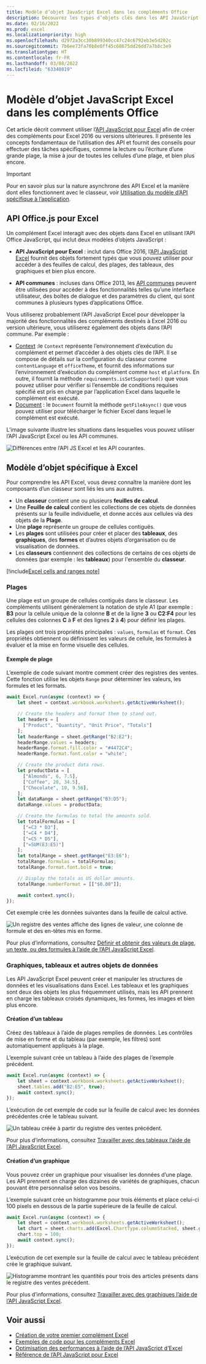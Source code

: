 ```yaml
---
title: Modèle d’objet JavaScript Excel dans les compléments Office
description: Découvrez les types d’objets clés dans les API JavaScript Excel et comment les utiliser pour créer des compléments Excel.
ms.date: 02/16/2022
ms.prod: excel
ms.localizationpriority: high
ms.openlocfilehash: d2972a3cc30b899340cc47c24c6792eb3e5d202c
ms.sourcegitcommit: 7b6ee73fa70b8e0ff45c68675dd26dd7a7b8c3e9
ms.translationtype: HT
ms.contentlocale: fr-FR
ms.lasthandoff: 03/08/2022
ms.locfileid: "63340819"
---
```

# <a name="excel-javascript-object-model-in-office-add-ins"></a>Modèle d’objet JavaScript Excel dans les compléments Office

Cet article décrit comment utiliser l’[API JavaScript pour Excel](../reference/overview/excel-add-ins-reference-overview.md) afin de créer des compléments pour Excel 2016 ou versions ultérieures. Il présente les concepts fondamentaux de l’utilisation des API et fournit des conseils pour effectuer des tâches spécifiques, comme la lecture ou l’écriture d’une grande plage, la mise à jour de toutes les cellules d’une plage, et bien plus encore.

> [!IMPORTANT]
> Pour en savoir plus sur la nature asynchrone des API Excel et la manière dont elles fonctionnent avec le classeur, voir [Utilisation du modèle d’API spécifique à l’application](../develop/application-specific-api-model.md).  

## <a name="officejs-apis-for-excel"></a>API Office.js pour Excel

Un complément Excel interagit avec des objets dans Excel en utilisant l’API Office JavaScript, qui inclut deux modèles d’objets JavaScript :

* **API JavaScript pour Excel** : inclut dans Office 2016, l’[API JavaScript Excel](../reference/overview/excel-add-ins-reference-overview.md) fournit des objets fortement typés que vous pouvez utiliser pour accéder à des feuilles de calcul, des plages, des tableaux, des graphiques et bien plus encore.

* **API communes** : incluses dans Office 2013, les [API communes](/javascript/api/office) peuvent être utilisées pour accéder à des fonctionnalités telles qu’une interface utilisateur, des boîtes de dialogue et des paramètres du client, qui sont communes à plusieurs types d’applications Office.

Vous utiliserez probablement l’API JavaScript Excel pour développer la majorité des fonctionnalités des compléments destinés à Excel 2016 ou version ultérieure, vous utiliserez également des objets dans l’API commune. Par exemple :

* [Context](/javascript/api/office/office.context) :le `Context` représente l’environnement d’exécution du complément et permet d’accéder à des objets clés de l’API. Il se compose de détails sur la configuration du classeur comme `contentLanguage` et `officeTheme`, et fournit des informations sur l’environnement d’exécution du complément comme `host` et `platform`. En outre, il fournit la méthode `requirements.isSetSupported()` que vous pouvez utiliser pour vérifier si l’ensemble de conditions requises spécifié est pris en charge par l’application Excel dans laquelle le complément est exécuté.
* [Document](/javascript/api/office/office.document) : le `Document` fournit la méthode `getFileAsync()` que vous pouvez utiliser pour télécharger le fichier Excel dans lequel le complément est exécuté.

L’image suivante illustre les situations dans lesquelles vous pouvez utiliser l’API JavaScript Excel ou les API communes.

![Différences entre l’API JS Excel et les API courantes.](../images/excel-js-api-common-api.png)

## <a name="excel-specific-object-model"></a>Modèle d’objet spécifique à Excel

Pour comprendre les API Excel, vous devez connaître la manière dont les composants d’un classeur sont liés les uns aux autres.

* Un **classeur** contient une ou plusieurs **feuilles de calcul**.
* Une **Feuille de calcul** contient les collections de ces objets de données présents sur la feuille individuelle, et donne accès aux cellules via des objets de la **Plage**.
* Une **plage** représente un groupe de cellules contiguës.
* Les **plages** sont utilisées pour créer et placer des **tableaux**, des **graphiques**, des **formes** et d’autres objets d’organisation ou de visualisation de données.
* Les **classeurs** contiennent des collections de certains de ces objets de données (par exemple : les **tableaux**) pour l'ensemble du **classeur**.

[!include[Excel cells and ranges note](../includes/note-excel-cells-and-ranges.md)]

### <a name="ranges"></a>Plages

Une plage est un groupe de cellules contiguës dans le classeur. Les compléments utilisent généralement la notation de style A1 (par exemple : **B3** pour la cellule unique de la colonne **B** et de la ligne **3** ou **C2:F4** pour les cellules des colonnes **C** à **F** et des lignes **2** à **4**) pour définir les plages.

Les plages ont trois propriétés principales : `values`, `formulas` et `format`. Ces propriétés obtiennent ou définissent les valeurs de cellule, les formules à évaluer et la mise en forme visuelle des cellules.

#### <a name="range-sample"></a>Exemple de plage

L’exemple de code suivant montre comment créer des registres des ventes. Cette fonction utilise les objets `Range` pour déterminer les valeurs, les formules et les formats.

```js
await Excel.run(async (context) => {
    let sheet = context.workbook.worksheets.getActiveWorksheet();

    // Create the headers and format them to stand out.
    let headers = [
      ["Product", "Quantity", "Unit Price", "Totals"]
    ];
    let headerRange = sheet.getRange("B2:E2");
    headerRange.values = headers;
    headerRange.format.fill.color = "#4472C4";
    headerRange.format.font.color = "white";

    // Create the product data rows.
    let productData = [
      ["Almonds", 6, 7.5],
      ["Coffee", 20, 34.5],
      ["Chocolate", 10, 9.56],
    ];
    let dataRange = sheet.getRange("B3:D5");
    dataRange.values = productData;

    // Create the formulas to total the amounts sold.
    let totalFormulas = [
      ["=C3 * D3"],
      ["=C4 * D4"],
      ["=C5 * D5"],
      ["=SUM(E3:E5)"]
    ];
    let totalRange = sheet.getRange("E3:E6");
    totalRange.formulas = totalFormulas;
    totalRange.format.font.bold = true;

    // Display the totals as US dollar amounts.
    totalRange.numberFormat = [["$0.00"]];

    await context.sync();
});
```

Cet exemple crée les données suivantes dans la feuille de calcul active.

![Un registre des ventes affiche des lignes de valeur, une colonne de formule et des en-têtes mis en forme.](../images/excel-overview-range-sample.png)

Pour plus d’informations, consultez [Définir et obtenir des valeurs de plage, un texte, ou des formules à l’aide de l’API JavaScript Excel](excel-add-ins-ranges-set-get-values.md).

### <a name="charts-tables-and-other-data-objects"></a>Graphiques, tableaux et autres objets de données

Les API JavaScript Excel peuvent créer et manipuler les structures de données et les visualisations dans Excel. Les tableaux et les graphiques sont deux des objets les plus fréquemment utilisés, mais les API prennent en charge les tableaux croisés dynamiques, les formes, les images et bien plus encore.

#### <a name="creating-a-table"></a>Création d’un tableau

Créez des tableaux à l’aide de plages remplies de données. Les contrôles de mise en forme et du tableau (par exemple, les filtres) sont automatiquement appliqués à la plage.

L’exemple suivant crée un tableau à l’aide des plages de l’exemple précédent.

```js
await Excel.run(async (context) => {
    let sheet = context.workbook.worksheets.getActiveWorksheet();
    sheet.tables.add("B2:E5", true);
    await context.sync();
});
```

L’exécution de cet exemple de code sur la feuille de calcul avec les données précédentes crée le tableau suivant.

![Un tableau créée à partir du registre des ventes précédent.](../images/excel-overview-table-sample.png)

Pour plus d’informations, consultez [Travailler avec des tableaux l’aide de l’API JavaScript Excel](excel-add-ins-tables.md).

#### <a name="creating-a-chart"></a>Création d’un graphique

Vous pouvez créer un graphique pour visualiser les données d’une plage. Les API prennent en charge des dizaines de variétés de graphiques, chacun pouvant être personnalisé selon vos besoins.

L’exemple suivant crée un histogramme pour trois éléments et place celui-ci 100 pixels en dessous de la partie supérieure de la feuille de calcul.

```js
await Excel.run(async (context) => {
    let sheet = context.workbook.worksheets.getActiveWorksheet();
    let chart = sheet.charts.add(Excel.ChartType.columnStacked, sheet.getRange("B3:C5"));
    chart.top = 100;
    await context.sync();
});
```

L’exécution de cet exemple sur la feuille de calcul avec le tableau précédent crée le graphique suivant.

![Histogramme montrant les quantités pour trois des articles présents dans le registre des ventes précédent.](../images/excel-overview-chart-sample.png)

Pour plus d’informations, consultez [Travailler avec des graphiques l’aide de l’API JavaScript Excel](excel-add-ins-charts.md).

## <a name="see-also"></a>Voir aussi

* [Création de votre premier complément Excel](../quickstarts/excel-quickstart-jquery.md)
* [Exemples de code pour les compléments Excel](https://developer.microsoft.com/office/gallery/?filterBy=Samples,Excel)
* [Optimisation des performances à l’aide de l’API JavaScript d’Excel](../excel/performance.md)
* [Référence de l’API JavaScript pour Excel](../reference/overview/excel-add-ins-reference-overview.md)
